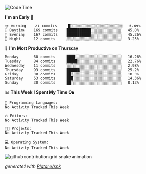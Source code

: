 <!--START_SECTION:waka-->
![Code Time](http://img.shields.io/badge/Code%20Time-198%20hrs%2018%20mins-blue)

**I'm an Early 🐤** 

```text
🌞 Morning    21 commits     █░░░░░░░░░░░░░░░░░░░░░░░░   5.69% 
🌆 Daytime    169 commits    ███████████░░░░░░░░░░░░░░   45.8% 
🌃 Evening    167 commits    ███████████░░░░░░░░░░░░░░   45.26% 
🌙 Night      12 commits     ░░░░░░░░░░░░░░░░░░░░░░░░░   3.25%

```
📅 **I'm Most Productive on Thursday** 

```text
Monday       60 commits     ████░░░░░░░░░░░░░░░░░░░░░   16.26% 
Tuesday      84 commits     █████░░░░░░░░░░░░░░░░░░░░   22.76% 
Wednesday    11 commits     ░░░░░░░░░░░░░░░░░░░░░░░░░   2.98% 
Thursday     93 commits     ██████░░░░░░░░░░░░░░░░░░░   25.2% 
Friday       38 commits     ██░░░░░░░░░░░░░░░░░░░░░░░   10.3% 
Saturday     53 commits     ███░░░░░░░░░░░░░░░░░░░░░░   14.36% 
Sunday       30 commits     ██░░░░░░░░░░░░░░░░░░░░░░░   8.13%

```


📊 **This Week I Spent My Time On** 

```text
💬 Programming Languages: 
No Activity Tracked This Week

🔥 Editors: 
No Activity Tracked This Week

🐱‍💻 Projects: 
No Activity Tracked This Week

💻 Operating System: 
No Activity Tracked This Week

```


<!--END_SECTION:waka-->


<!--Snake Game-->
![github contribution grid snake animation](https://raw.githubusercontent.com/viggo-gascou/viggo-gascou/output/github-contribution-grid-snake.svg)

_generated with [Platane/snk](https://github.com/Platane/snk)_
<!--Snake Game-->

